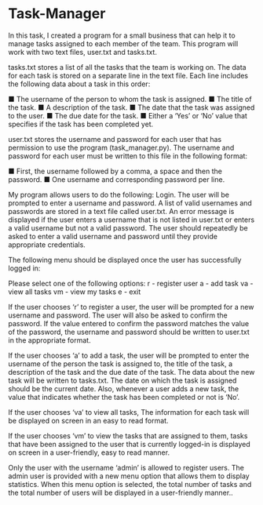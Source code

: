 # Task-Manager

In this task, I created a program for a small business that can
help it to manage tasks assigned to each member of the team. This program will work with two text files, user.txt and tasks.txt.

tasks.txt stores a list of all the tasks that the team is working on. The data for each task is stored on a separate line in the text file. Each line includes
the following data about a task in this order:

■ The username of the person to whom the task is assigned.
■ The title of the task.
■ A description of the task.
■ The date that the task was assigned to the user.
■ The due date for the task.
■ Either a ‘Yes’ or ‘No’ value that specifies if the task has been
completed yet.

user.txt stores the username and password for each user that has permission to use the program (task_manager.py). The username and password for each
user must be written to this file in the following format:

■ First, the username followed by a comma, a space and then the password.
■ One username and corresponding password per line.

My program allows users to do the following: 
Login. The user will be prompted to enter a username and password. A list of valid usernames and passwords are stored in a text file called user.txt. An error message is displayed if the user enters a username that is not listed in user.txt or enters a valid username but not a valid password. The user should repeatedly be asked to enter a valid username and password until they provide
appropriate credentials.

The following menu should be displayed once the user has successfully logged in:

Please select one of the following options:
r - register user
a - add task
va - view all tasks
vm - view my tasks
e - exit

If the user chooses ‘r’ to register a user, the user will be prompted for a new username and password. The user will also be asked to confirm the password. If the value entered to confirm the password matches the value of the password, the username and password should be written to user.txt in the appropriate format.

If the user chooses ‘a’ to add a task, the user will be prompted to enter the username of the person the task is assigned to, the title of the task, a description of the task and the due date of the task. The data about the new task will be written to tasks.txt. The date on which the task is assigned should be the current date. Also, whenever a user adds a new task, the value that indicates whether the task has been completed or not is ‘No’.

If the user chooses ‘va’ to view all tasks, The information for each task will be displayed on screen in an easy to read format.

If the user chooses ‘vm’ to view the tasks that are assigned to them,
tasks that have been assigned to the user that is currently logged-in is displayed on screen in a user-friendly, easy to read manner.

Only the user with the username ‘admin’ is allowed to register users. The admin user is provided with a new menu option that allows them to display statistics. When this menu option is selected, the total number of tasks and the total number of users will be displayed in a user-friendly manner..





